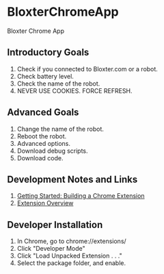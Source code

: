 # BloxterChromeApp
Bloxter Chrome App

## Introductory Goals
1.  Check if you connected to Bloxter.com or a robot.
2.  Check battery level.
3.  Check the name of the robot.
4.  NEVER USE COOKIES.  FORCE REFRESH.

## Advanced Goals
1.  Change the name of the robot.
2.  Reboot the robot.
3.  Advanced options.
4.  Download debug scripts.
5.  Download code.

## Development Notes and Links

1. [Getting Started: Building a Chrome Extension](https://developers.chrome.com/extensions/getstarted)
2. [Extension Overview](https://developers.chrome.com/extensions/overview)

## Developer Installation
1. In Chrome, go to chrome://extensions/
2. Click "Developer Mode"
3. Click "Load Unpacked Extension . . ."
4. Select the package folder, and enable.
